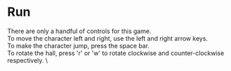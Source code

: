 # Run

There are only a handful of controls for this game. \
To move the character left and right, use the left and right arrow keys. \
To make the character jump, press the space bar. \
To rotate the hall, press 'r' or 'w' to rotate clockwise and counter-clockwise respectively. \
